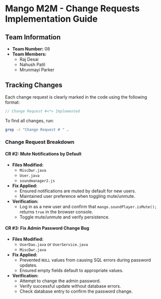 # **Mango M2M - Change Requests Implementation Guide**

## **Team Information**
- **Team Number:** 08
- **Team Members:**
  - Raj Desai
  - Nahush Patil
  - Mrunmayi Parker

## **Tracking Changes**
Each change request is clearly marked in the code using the following format:
```java
// Change Request #<*> Implemented
```
To find all changes, run:
```sh
grep -r "Change Request # " .
```

### **Change Request Breakdown**
#### **CR #2: Mute Notifications by Default**
- **Files Modified:**
  - `MiscDwr.java`
  - `User.java`
  - `soundmanager2.js`
- **Fix Applied:**
  - Ensured notifications are muted by default for new users.
  - Maintained user preference when toggling mute/unmute.
- **Verification:**
  - Log in as a new user and confirm that `mango.soundPlayer.isMute();` returns `true` in the browser console.
  - Toggle mute/unmute and verify persistence.

#### **CR #3: Fix Admin Password Change Bug**
- **Files Modified:**
  - `UserDao.java` or `UserService.java`
  - `MiscDwr.java`
- **Fix Applied:**
  - Prevented `NULL` values from causing SQL errors during password updates.
  - Ensured empty fields default to appropriate values.
- **Verification:**
  - Attempt to change the admin password.
  - Verify successful update without database errors.
  - Check database entry to confirm the password change.
